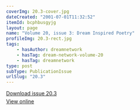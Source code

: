 ```yaml
---
coverImg: 20.3-cover.jpg
dateCreated: "2001-07-01T11:32:52"
itemId: bcphbusgyjg
layout: page
name: "Volume 20, issue 3: Dream Inspired Poetry"
profileImg: 20.3-rect.jpg
tags:
    - hasAuthor: dreamnetwork
    - hasTag: dream-network-volume-20
    - hasTag: dreamnetwork
type: post
subType: PublicationIssue
urlSlug: "20.3"
---
```


<p style="margin-block-end: 5px; margin-block-start: 5px;"><a href="../files/pdfs/Volume_20/20.3_poetry.pdf" download="">Download issue 20.3</a></p><p style="margin-block-end: 5px; margin-block-start: 5px;"><a href="../files/pdfs/Volume_20/20.3_poetry.pdf">View online</a></p>
